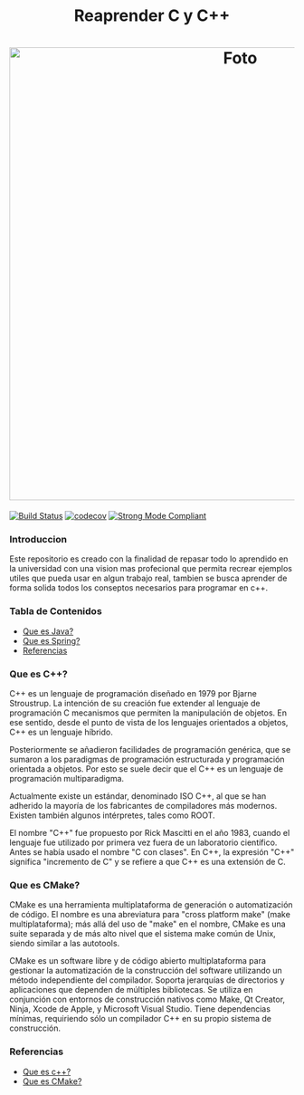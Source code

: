 <h1 align="center">Reaprender C y C++</h1>

<h1 align="center">
  <img src="https://github.com/Ing-Brayan-Martinez/C-Plus-Plus-Algorithm-Example/blob/master/assets/R3a3bf5f33d7ea7fe13a6bbc8fedc070f.jpeg" alt="Foto" width="800"/>
</h1>

[![Build Status](https://travis-ci.org/leerob/dart-react-todo.svg?branch=master)](https://travis-ci.org/leerob/dart-react-todo)
[![codecov](https://codecov.io/gh/leerob/dart-react-todo/branch/master/graph/badge.svg)](https://codecov.io/gh/leerob/dart-react-todo)
[![Strong Mode Compliant](https://img.shields.io/badge/strong_mode-on-brightgreen.svg)](https://github.com/leerob/dart-react-todo/blob/master/analysis_options.yaml#L2)

### Introduccion

Este repositorio es creado con la finalidad de repasar todo lo aprendido en la universidad con una vision mas profecional
que permita recrear ejemplos utiles que pueda usar en algun trabajo real, tambien se busca aprender de forma solida todos
los conseptos necesarios para programar en c++.

### Tabla de Contenidos

- [Que es Java?](#que-es-c)
- [Que es Spring?](#que-es-cmake)
- [Referencias](#referencias)

### Que es C++?

C++ es un lenguaje de programación diseñado en 1979 por Bjarne Stroustrup. La intención de su creación fue extender al 
lenguaje de programación C mecanismos que permiten la manipulación de objetos. En ese sentido, desde el punto de vista
de los lenguajes orientados a objetos, C++ es un lenguaje híbrido.

Posteriormente se añadieron facilidades de programación genérica, que se sumaron a los paradigmas de programación estructurada
y programación orientada a objetos. Por esto se suele decir que el C++ es un lenguaje de programación multiparadigma.

Actualmente existe un estándar, denominado ISO C++, al que se han adherido la mayoría de los fabricantes de compiladores 
más modernos. Existen también algunos intérpretes, tales como ROOT.

El nombre "C++" fue propuesto por Rick Mascitti en el año 1983, cuando el lenguaje fue utilizado por primera vez fuera de
un laboratorio científico. Antes se había usado el nombre "C con clases". En C++, la expresión "C++" significa "incremento 
de C" y se refiere a que C++ es una extensión de C. 

### Que es CMake?

CMake es una herramienta multiplataforma de generación o automatización de código. El nombre es una abreviatura para "cross 
platform make" (make multiplataforma); más allá del uso de "make" en el nombre, CMake es una suite separada y de más alto 
nivel que el sistema make común de Unix, siendo similar a las autotools.

CMake es un software libre y de código abierto multiplataforma para gestionar la automatización de la construcción del software 
utilizando un método independiente del compilador. Soporta jerarquías de directorios y aplicaciones que dependen de múltiples
bibliotecas. Se utiliza en conjunción con entornos de construcción nativos como Make, Qt Creator, Ninja, Xcode de Apple, y
Microsoft Visual Studio. Tiene dependencias mínimas, requiriendo sólo un compilador C++ en su propio sistema de construcción. 


### Referencias

- [Que es c++?](https://es.wikipedia.org/wiki/C++)
- [Que es CMake?](https://es.wikipedia.org/wiki/CMake#:~:text=CMake%20es%20una%20familia%20de%20herramientas%20dise%C3%B1ada%20para,de%20configuraci%C3%B3n%20sencillos%20e%20independientes%20de%20la%20plataforma.)

